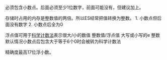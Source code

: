 必须包含小数点。后面必须至少1位数字，前面可能没有，但建议加上。

存储时占用的内存是整数值的两倍。所以ES经常把值转换为整数。
	1. 小数点但后面没有数字
	2. 小数点后全为0

浮点值可用于<u>科学计数法</u>表示很大/小的数值
	整数值/浮点值 大写或小写的e 整数
默认情况小数点后包含大于等于6个0时会被转为科学计数法

精确度最高17位浮小数。